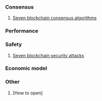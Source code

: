 ### Consensus

1. [Seven blockchain consensus algorithms](consensus/A_complete_list_of_all_consensus_algorithms/A_complete_list_of_all_consensus_algorithms_en.md)

### Performance



### Safety

1. [Seven blockchain security attacks](safety/A_complete_list_of_all_blockchain_attack/A_complete_list_of_all_blockchain_attack_en.md)

### Economic model

### Other

1. [How to open]
